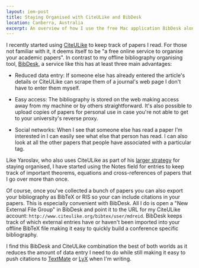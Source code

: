 ```yaml
---
layout: iem-post
title: Staying Organised with CiteULike and BibDesk
location: Canberra, Australia
excerpt: An overview of how I use the free Mac application BibDesk along with the online social bibliographic service CiteULike.
---
```

I recently started using [CiteULike][] to keep track of papers I read. For those not familiar with it, it deems itself to be "a free online service to organise your academic papers". In contrast to my offline bibliography organising tool, [BibDesk][], a service like this has at least three main advantages:

* Reduced data entry: If someone else has already entered the article's details or CiteULike can scrape them of a journal's web page I don't have to enter them myself.

* Easy access: The bibliography is stored on the web making access away from my machine or by others straightforward. It's also possible to upload copies of papers for personal use in case you're not able to get to your university's reverse proxy. 

* Social networks: When I see that someone else has read a paper I'm interested in I can easily see what else that person has read. I can also look at all the other papers that people have associated with a particular tag. 

Like Yaroslav, who also uses CiteULike as part of his [larger strategy][yaroslav] for staying organised, I have started using the Notes field for entries to keep track of important theorems, equations and cross-references of papers that I go over more than once. 

Of course, once you've collected a bunch of papers you can also export your bibliography as BibTeX or RIS so your can include citations in your papers. This is especially convenient with BibDesk. All I do is open a "New External File Group" in BibDesk and point it to the URL for my CiteULike account: `http://www.citeulike.org/bibtex/user/mdreid`. BibDesk keeps track of which external entries have or haven't been imported into your offline BibTeX file making it easy to quickly build a conference specific bibliography.

I find this BibDesk and CiteULike combination the best of both worlds as it reduces the amount of data entry I need to do while still making it easy to push citations to [TextMate][] or [LyX][] when I'm writing.

[citeulike]: http://citeulike.org/user/mdreid
[bibdesk]: http://bibdesk.sourceforge.net/
[yaroslav]: http://yaroslavvb.blogspot.com/2008/02/strategies-for-organizing-literature.html
[textmate]: http://macromates.com/
[lyx]: http://www.lyx.org/
